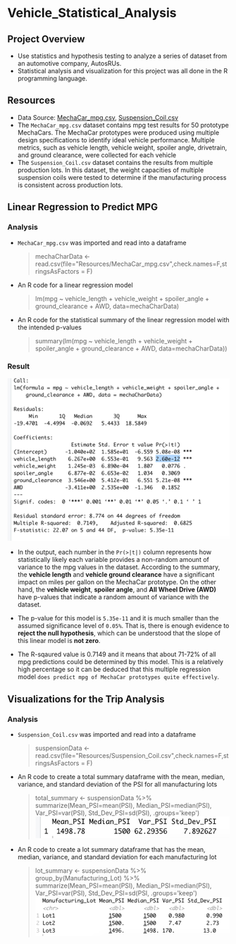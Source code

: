# Vehicle_Statistical_Analysis

## Project Overview
* Use statistics and hypothesis testing to analyze a series of dataset from an automotive company, AutosRUs.
* Statistical analysis and visualization for this project was all done in the R programming language.

## Resources
* Data Source: [MechaCar_mpg.csv](Resources/MechaCar_mpg.csv), [Suspension_Coil.csv](Resources/Suspension_Coil.csv)
* The `MechaCar_mpg.csv` dataset contains mpg test results for 50 prototype MechaCars. The MechaCar prototypes were produced using multiple design specifications to identify ideal vehicle performance. Multiple metrics, such as vehicle length, vehicle weight, spoiler angle, drivetrain, and ground clearance, were collected for each vehicle
* The `Suspension_Coil.csv` dataset contains the results from multiple production lots. In this dataset, the weight capacities of multiple suspension coils were tested to determine if the manufacturing process is consistent across production lots.

## Linear Regression to Predict MPG

### Analysis 
* `MechaCar_mpg.csv` was imported and read into a dataframe
    > mechaCharData <- read.csv(file="Resources/MechaCar_mpg.csv",check.names=F,stringsAsFactors = F)
* An R code for a linear regression model
    > lm(mpg ~ vehicle_length + vehicle_weight + spoiler_angle + ground_clearance + AWD, data=mechaCharData)
* An R code for the statistical summary of the linear regression model with the intended p-values
    > summary(lm(mpg ~ vehicle_length + vehicle_weight + spoiler_angle + ground_clearance + AWD, data=mechaCharData))

### Result
![](Resources/summary_statistics.png)

* In the output, each number in the `Pr(>|t|)` column represents how statistically likely each variable provides a non-random amount of variance to the mpg values in the dataset. According to the summary, the **vehicle length** and **vehicle ground clearance** have a significant impact on miles per gallon on the MechaCar prototype. On the other hand, the **vehicle weight**, **spoiler angle**, and **All Wheel Drive (AWD)** have p-values that indicate a random amount of variance with the dataset.

* The p-value for this model is `5.35e-11` and it is much smaller than the assumed significance level of `0.05%`. That is, there is enough evidence to **reject the null hypothesis**, which can be understood that the slope of this linear model is **not zero**.

* The R-sqaured value is 0.7149 and it means that about 71-72% of all mpg predictions could be determined by this model. This is a  relatively high percentage so it can be deduced that this multiple regression model `does predict mpg of MechaCar prototypes quite effectively`.


## Visualizations for the Trip Analysis

### Analysis
* `Suspension_Coil.csv` was imported and read into a dataframe
    > suspensionData <- read.csv(file="Resources/Suspension_Coil.csv",check.names=F,stringsAsFactors = F)
* An R code to create a total summary dataframe with the mean, median, variance, and standard deviation of the PSI for all manufacturing lots
    > total_summary <- suspensionData %>% summarize(Mean_PSI=mean(PSI), Median_PSI=median(PSI), Var_PSI=var(PSI), Std_Dev_PSI=sd(PSI), .groups='keep')
    > ![](Resources/total_summary.png)
* An R code to create a lot summary dataframe that has the mean, median, variance, and standard deviation for each manufacturing lot
    > lot_summary <- suspensionData %>% group_by(Manufacturing_Lot) %>% summarize(Mean_PSI=mean(PSI), Median_PSI=median(PSI), Var_PSI=var(PSI), Std_Dev_PSI=sd(PSI, .groups='keep')
    > ![](Resources/lot_summary.png)